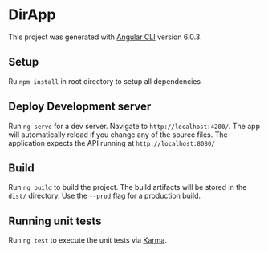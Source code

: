 # DirApp

This project was generated with [Angular CLI](https://github.com/angular/angular-cli) version 6.0.3.

## Setup

Ru `npm install` in root directory to setup all dependencies

## Deploy Development server

Run `ng serve` for a dev server. Navigate to `http://localhost:4200/`. The app will automatically reload if you change any of the source files.
The application expects the API running at `http://localhost:8080/`

## Build

Run `ng build` to build the project. The build artifacts will be stored in the `dist/` directory. Use the `--prod` flag for a production build.

## Running unit tests

Run `ng test` to execute the unit tests via [Karma](https://karma-runner.github.io).
